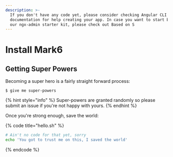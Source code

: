 ```yaml
---
description: >-
  If you don't have any code yet, please consider checking Angular CLI
  documentation for help creating your app. In case you want to start based on
  our ngx-admin starter kit, please check out Based on S
---
```


# Install Mark6

## Getting Super Powers

Becoming a super hero is a fairly straight forward process:

```
$ give me super-powers
```

{% hint style="info" %}
 Super-powers are granted randomly so please submit an issue if you're not happy with yours.
{% endhint %}

Once you're strong enough, save the world:

{% code title="hello.sh" %}
```bash
# Ain't no code for that yet, sorry
echo 'You got to trust me on this, I saved the world'
```
{% endcode %}



